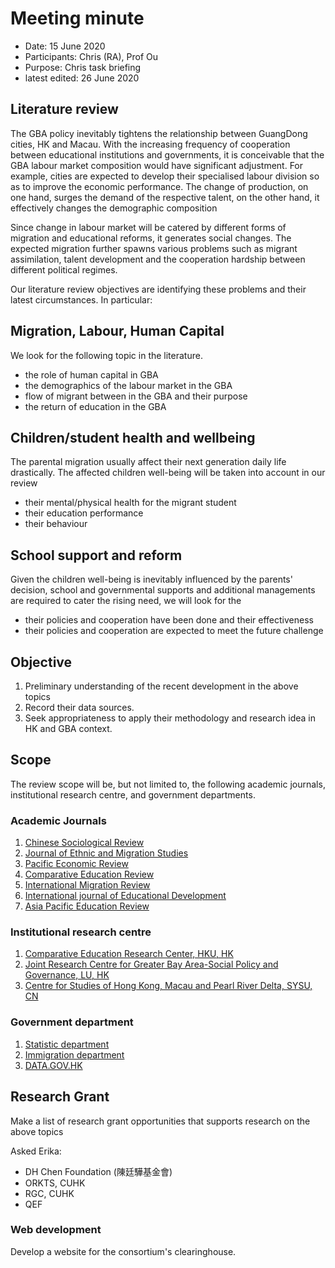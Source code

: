 # Meeting minute

- Date: 15 June 2020
- Participants: Chris (RA), Prof Ou
- Purpose: Chris task briefing
- latest edited: 26 June 2020

## Literature review

The GBA policy inevitably tightens the relationship between GuangDong cities, HK and Macau. With the increasing frequency of cooperation between educational institutions and governments, it is conceivable that the GBA labour market composition would have significant adjustment. For example, cities are expected to develop their specialised labour division so as to improve the economic performance. The change of production, on one hand, surges the demand of the respective talent, on the other hand, it effectively changes the demographic composition

Since change in labour market will be catered by different forms of migration and educational reforms, it generates social changes. The expected migration further spawns various problems such as migrant assimilation, talent development and the cooperation hardship between different political regimes.

Our literature review objectives are identifying these problems and their latest circumstances. In particular:

## Migration, Labour, Human Capital

We look for the following topic in the literature.

- the role of human capital in GBA
- the demographics of the labour market in the GBA
- flow of migrant between in the GBA and their purpose
- the return of education in the GBA

## Children/student health and wellbeing

The parental migration usually affect their next generation daily life drastically. The affected children well-being will be taken into account in our review

- their mental/physical health for the migrant student
- their education performance
- their behaviour

## School support and reform

Given the children well-being is inevitably influenced by the parents' decision, school and governmental supports and additional managements are required to cater the rising need, we will look for the

- their policies and cooperation have been done and their effectiveness
- their policies and cooperation are expected to meet the future challenge

## Objective

1. Preliminary understanding of the recent development in the above topics
2. Record their data sources.
3. Seek appropriateness to apply their methodology and research idea in HK and GBA context.

## Scope

The review scope will be, but not limited to, the following academic journals, institutional research centre, and government departments.

### Academic Journals

1. [Chinese Sociological Review](https://www.tandfonline.com/toc/mcsa20/current)
2. [Journal of Ethnic and Migration Studies](https://www.tandfonline.com/toc/cjms20/current)
3. [Pacific Economic Review](https://onlinelibrary.wiley.com/journal/14680106)
4. [Comparative Education Review](https://www.jstor.org/journal/compeducrevi)
5. [International Migration Review](https://journals.sagepub.com/home/mrx)
6. [International journal of Educational Development](https://www.sciencedirect.com/journal/international-journal-of-educational-development)
7. [Asia Pacific Education Review](https://www.springer.com/journal/12564)

### Institutional research centre

1. [Comparative Education Research Center, HKU, HK](https://cerc.edu.hku.hk/)
2. [Joint Research Centre for Greater Bay Area-Social Policy and Governance, LU, HK](https://www.ln.edu.hk/cgba/about.php)
3. [Centre for Studies of Hong Kong, Macau and Pearl River Delta, SYSU, CN](http://www.dupad.hku.hk/hkprd/info/english/index.htm)

### Government department

1. [Statistic department](https://www.censtatd.gov.hk/home/)
2. [Immigration department](https://www.immd.gov.hk/eng/)
3. [DATA.GOV.HK](https://data.gov.hk/en/)

## Research Grant

Make a list of research grant opportunities that supports research on the above topics

Asked Erika:

- DH Chen Foundation (陳廷驊基金會)
- ORKTS, CUHK
- RGC, CUHK
- QEF

### Web development

Develop a website for the consortium's clearinghouse.
